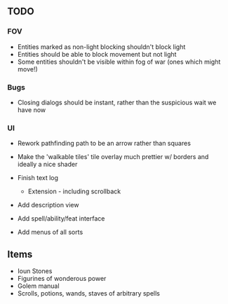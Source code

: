 ## TODO


### FOV 
- Entities marked as non-light blocking shouldn't block light
- Entities should be able to block movement but not light   
- Some entities shouldn't be visible within fog of war (ones which might move!)


### Bugs

- Closing dialogs should be instant, rather than the suspicious wait we have now 

### UI

- Rework pathfinding path to be an arrow rather than squares 
- Make the 'walkable tiles' tile overlay much prettier w/ borders and ideally a nice shader

- Finish text log 
    -  Extension - including scrollback
- Add description view 
- Add spell/ability/feat interface 
- Add menus of all sorts 

## Items
- Ioun Stones
- Figurines of wonderous power
- Golem manual
- Scrolls, potions, wands, staves of arbitrary spells
 
